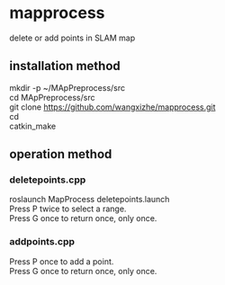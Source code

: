 # mapprocess  
delete or add points in SLAM map  
## installation method
mkdir -p ~/MApPreprocess/src  
cd MApPreprocess/src  
git clone https://github.com/wangxizhe/mapprocess.git  
cd  
catkin_make
## operation method
### deletepoints.cpp
roslaunch MapProcess deletepoints.launch  
Press P twice to select a range.  
Press G once to return once, only once.
### addpoints.cpp  
Press P once to add a point.  
Press G once to return once, only once.
